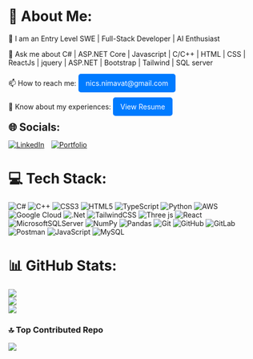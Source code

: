 <h1>💫 About Me:</h1>
<p>📝 I am an Entry Level SWE | Full-Stack Developer | AI Enthusiast</p>

<p>💬 Ask me about C# | ASP.NET Core | Javascript | C/C++ | HTML | CSS | ReactJs | jquery | ASP.NET | Bootstrap | Tailwind | SQL server</p>

<p style="margin: 10px 0;">
    📫 How to reach me: 
    <a href="mailto:nics.nimavat@gmail.com" style="display: inline-block; padding: 10px 15px; background-color: #007BFF; color: white; text-decoration: none; border-radius: 5px; transition: background-color 0.3s;">nics.nimavat@gmail.com</a>
</p>
<p style="margin: 10px 0;">
    📄 Know about my experiences: 
    <a href="https://drive.google.com/file/d/1ZzKq0yhGgM1S9bXBxUuXIUHIj_ZgdqNM/view?usp=sharing" style="display: inline-block; padding: 10px 15px; background-color: #007BFF; color: white; text-decoration: none; border-radius: 5px; transition: background-color 0.3s;">View Resume</a>
</p>


<h2 style="margin: 10px 0;">🌐 Socials:</h2>
<p>
    <a href="https://linkedin.com/in/Nikhil-Nimavat" style="display: inline-block; margin-right: 10px;">
        <img src="https://img.shields.io/badge/LinkedIn-%230077B5.svg?logo=linkedin&logoColor=white" alt="LinkedIn" />
    </a>
    <a href="https://nick-n9.github.io/3D-Portfolio/" style="display: inline-block;">
        <img src="https://img.shields.io/badge/Portfolio-%23000000.svg?logo=web&logoColor=white" alt="Portfolio" />
    </a>
</p>




# 💻 Tech Stack:
![C#](https://img.shields.io/badge/c%23-%23239120.svg?style=for-the-badge&logo=csharp&logoColor=white) 
![C++](https://img.shields.io/badge/c++-%2300599C.svg?style=for-the-badge&logo=c%2B%2B&logoColor=white) 
![CSS3](https://img.shields.io/badge/css3-%231572B6.svg?style=for-the-badge&logo=css3&logoColor=white) 
![HTML5](https://img.shields.io/badge/html5-%23E34F26.svg?style=for-the-badge&logo=html5&logoColor=white) 
![TypeScript](https://img.shields.io/badge/typescript-%23007ACC.svg?style=for-the-badge&logo=typescript&logoColor=white) 
![Python](https://img.shields.io/badge/python-3670A0?style=for-the-badge&logo=python&logoColor=ffdd54) 
![AWS](https://img.shields.io/badge/AWS-%23FF9900.svg?style=for-the-badge&logo=amazon-aws&logoColor=white) 
![Google Cloud](https://img.shields.io/badge/GoogleCloud-%234285F4.svg?style=for-the-badge&logo=google-cloud&logoColor=white) 
![.Net](https://img.shields.io/badge/.NET-5C2D91?style=for-the-badge&logo=.net&logoColor=white) 
![TailwindCSS](https://img.shields.io/badge/tailwindcss-%2338B2AC.svg?style=for-the-badge&logo=tailwind-css&logoColor=white) 
![Three js](https://img.shields.io/badge/threejs-black?style=for-the-badge&logo=three.js&logoColor=white) 
![React](https://img.shields.io/badge/react-%2320232a.svg?style=for-the-badge&logo=react&logoColor=%2361DAFB) 
![MicrosoftSQLServer](https://img.shields.io/badge/Microsoft%20SQL%20Server-CC2927?style=for-the-badge&logo=microsoft%20sql%20server&logoColor=white) 
![NumPy](https://img.shields.io/badge/numpy-%23013243.svg?style=for-the-badge&logo=numpy&logoColor=white) 
![Pandas](https://img.shields.io/badge/pandas-%23150458.svg?style=for-the-badge&logo=pandas&logoColor=white) 
![Git](https://img.shields.io/badge/git-%23F05033.svg?style=for-the-badge&logo=git&logoColor=white) 
![GitHub](https://img.shields.io/badge/github-%23121011.svg?style=for-the-badge&logo=github&logoColor=white) 
![GitLab](https://img.shields.io/badge/gitlab-%23181717.svg?style=for-the-badge&logo=gitlab&logoColor=white) 
![Postman](https://img.shields.io/badge/Postman-FF6C37?style=for-the-badge&logo=postman&logoColor=white) 
![JavaScript](https://img.shields.io/badge/javascript-%23323330.svg?style=for-the-badge&logo=javascript&logoColor=%23F7DF1E) 
![MySQL](https://img.shields.io/badge/mysql-4479A1.svg?style=for-the-badge&logo=mysql&logoColor=white)

# 📊 GitHub Stats:
![](https://github-readme-stats.vercel.app/api?username=nick-n9&theme=tokyonight&hide_border=false&include_all_commits=true&count_private=false)<br/>
![](https://github-readme-streak-stats.herokuapp.com/?user=nick-n9&theme=tokyonight&hide_border=false)<br/>
![](https://github-readme-stats.vercel.app/api/top-langs/?username=nick-n9&theme=tokyonight&hide_border=false&include_all_commits=true&count_private=false&layout=compact)

### 🔝 Top Contributed Repo
![](https://github-contributor-stats.vercel.app/api?username=nick-n9&limit=5&theme=dark&combine_all_yearly_contributions=true)

